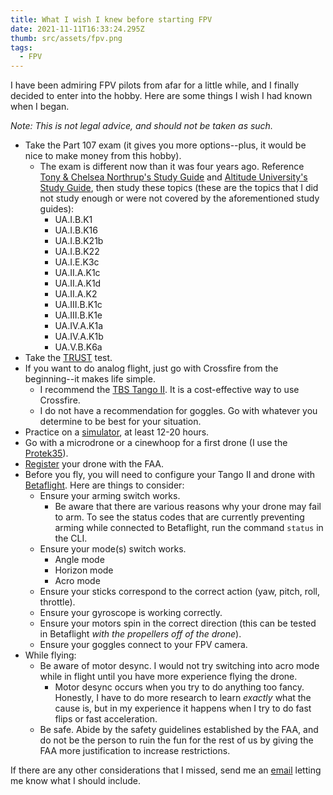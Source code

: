 ```yaml
---
title: What I wish I knew before starting FPV
date: 2021-11-11T16:33:24.295Z
thumb: src/assets/fpv.png
tags:
  - FPV
---
```


I have been admiring FPV pilots from afar for a little while, and I finally decided to enter into the hobby. Here are some things I wish I had known when I began.

_Note: This is not legal advice, and should not be taken as such._

- Take the Part 107 exam (it gives you more options--plus, it would be nice to make money from this hobby).
  - The exam is different now than it was four years ago. Reference [Tony & Chelsea Northrup's Study Guide](https://youtu.be/6_ucCKFJUCU) and [
Altitude University's Study Guide](https://youtu.be/GeaJW11dHUg), then study these topics (these are the topics that I did not study enough or were not covered by the aforementioned study guides):
    - UA.I.B.K1
    - UA.I.B.K16
    - UA.I.B.K21b
    - UA.I.B.K22
    - UA.I.E.K3c
    - UA.II.A.K1c
    - UA.II.A.K1d
    - UA.II.A.K2
    - UA.III.B.K1c
    - UA.III.B.K1e
    - UA.IV.A.K1a
    - UA.IV.A.K1b
    - UA.V.B.K6a
- Take the [TRUST](https://www.faa.gov/uas/recreational_fliers/knowledge_test_updates/) test.
- If you want to do analog flight, just go with Crossfire from the beginning--it makes life simple.
  - I recommend the [TBS Tango II](https://www.team-blacksheep.com/products/prod:tbs_tango_2). It is a cost-effective way to use Crossfire.
  - I do not have a recommendation for goggles. Go with whatever you determine to be best for your situation.
- Practice on a [simulator](https://thedroneracingleague.com/play/), at least 12-20 hours.
- Go with a microdrone or a cinewhoop for a first drone (I use the [Protek35](https://shop.iflight-rc.com/protek35-cinewhoop-analog-bnf-pro1399)).
- [Register](https://faadronezone.faa.gov/#/) your drone with the FAA.
- Before you fly, you will need to configure your Tango II and drone with [Betaflight](https://betaflight.com/). Here are things to consider:
  - Ensure your arming switch works.
    - Be aware that there are various reasons why your drone may fail to arm. To see the status codes that are currently preventing arming while connected to Betaflight, run the command `status` in the CLI.
  - Ensure your mode(s) switch works.
    - Angle mode
    - Horizon mode
    - Acro mode
  - Ensure your sticks correspond to the correct action (yaw, pitch, roll, throttle).
  - Ensure your gyroscope is working correctly.
  - Ensure your motors spin in the correct direction (this can be tested in Betaflight _with the propellers off of the drone_).
  - Ensure your goggles connect to your FPV camera.
- While flying:
  - Be aware of motor desync. I would not try switching into acro mode while in flight until you have more experience flying the drone.
    - Motor desync occurs when you try to do anything too fancy. Honestly, I have to do more research to learn _exactly_ what the cause is, but in my experience it happens when I try to do fast flips or fast acceleration.
  - Be safe. Abide by the safety guidelines established by the FAA, and do not be the person to ruin the fun for the rest of us by giving the FAA more justification to increase restrictions.

If there are any other considerations that I missed, send me an [email](mailto:christopherkapic@gmail.com) letting me know what I should include.
